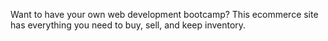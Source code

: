 Want to have your own web development bootcamp? This ecommerce site has everything you need to buy, sell, and keep inventory.
